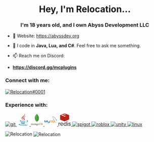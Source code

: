 <h1 align="center">Hey, I'm Relocation...</h1>
<h3 align="center">I'm 18 years old, and I own Abyss Development LLC</h3>

- 🔭 Website: https://abyssdev.org

- 💬 I code in **Java, Lua, and C#**. Feel free to ask me something.

- 📫 Reach me on Discord:
-  **https://discord.gg/mcplugins**

<h3 align="left">Connect with me:</h3>
<p align="left">
<a href="https://discord.abyssdev.org" target="blank"><img align="center" src="https://cdn.jsdelivr.net/npm/simple-icons@3.0.1/icons/discord.svg" alt="Relocation#0001" height="30" width="40" /></a>
</p>

<h3 align="left">Experience with:</h3>
<p align="left"> <a href="https://git-scm.com/" target="_blank"> <img src="https://www.vectorlogo.zone/logos/git-scm/git-scm-icon.svg" alt="git" width="40" height="40"/> </a> <a href="https://www.java.com" target="_blank"> <img src="https://raw.githubusercontent.com/devicons/devicon/master/icons/java/java-original.svg" alt="java" width="40" height="40"/> </a> <a href="https://www.mongodb.com/" target="_blank"> <img src="https://raw.githubusercontent.com/devicons/devicon/master/icons/mongodb/mongodb-original-wordmark.svg" alt="mongodb" width="40" height="40"/> </a> <a href="https://www.mysql.com/" target="_blank"> <img src="https://raw.githubusercontent.com/devicons/devicon/master/icons/mysql/mysql-original-wordmark.svg" alt="mysql" width="40" height="40"/> </a> <a href="https://redis.io" target="_blank"> <img src="https://raw.githubusercontent.com/devicons/devicon/master/icons/redis/redis-original-wordmark.svg" alt="redis" width="40" height="40"/> </a> <a href="https://spigotmc.org" target="_blank"> <img src="https://static.spigotmc.org/img/spigot.png" alt="spigot" width="50" height="40"/> </a> </a> <a href="https://roblox.com" target="_blank"> <img src="https://static.wikia.nocookie.net/robloxcities/images/d/d2/RobloxLogo.png/revision/latest/scale-to-width-down/1024?cb=20230125021936" alt="roblox" width="40" height="40"/> </a> <a href="https://unity.com" target="_blank"> <img src="https://cdn.freebiesupply.com/logos/large/2x/unity-69-logo-black-and-white.png" alt="unity" width="40" height="40"/> </a> <a href="https://linux.com" target="_blank"> <img src="https://1000logos.net/wp-content/uploads/2017/03/LINUX-LOGO.png" alt="linux" width="40" height="40"/> </a>

<p><img align="left" src="https://github-readme-stats.vercel.app/api/top-langs?username=RelocationDev&show_icons=true&locale=en&layout=compact" alt="Relocation" /></p>

<p> </p>

<p>&nbsp;<img align="center" src="https://github-readme-stats.vercel.app/api?username=RelocationDev&show_icons=true&locale=en&theme=dracula" alt="Relocation" /></p>
